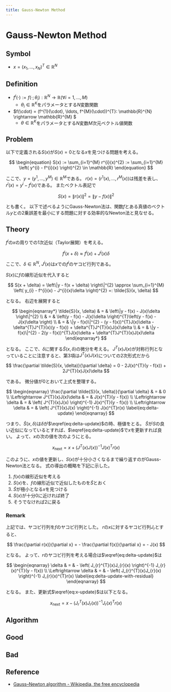 ```yaml
---
title: Gauss-Newton Method
---
```


# Gauss-Newton Method

## Symbol
* $x = (x_{1}, \ldots, x_{N})^{T} \in \mathbb{R}^{N}$

## Definition
* $f^{i}(\cdot) := f(\cdot; \theta_{i}): \mathbb{R}^{N} \rightarrow \mathbb{R} (\forall i = 1, \ldots, M)$
    * $\theta_{i} \in \mathbb{R}^{K}$をパラメータとする$N$変数関数
* $f(\cdot) = (f^{1}(\cdot), \ldots, f^{M}(\cdot))^{T}: \mathbb{R}^{N} \rightarrow \mathbb{R}^{M} $
    * $\theta \in \mathbb{R}^{K}$をパラメータとする$N$変数$M$次元ベクトル値関数

## Problem
以下で定義される$S(x)$が$S(x) = 0$となる$x$を見つける問題を考える。

$$
\begin{equation}
    S(x)
        := \sum_{i=1}^{M} r^{i}(x)^{2}
        := \sum_{i=1}^{M} \left( y^{i} - f^{i}(x) \right)^{2}  \in \mathbb{R}
\end{equation}
$$

ここで、$y = (y^{1}, \ldots, y^{M}) \in \mathbb{R}^{M}$である。
$r(x) = (r^{1}(x), \ldots, r^{M}(x))$は残差を表し、$r^{i}(x) = y^{i} - f^{i}(x)$である。
またベクトル表記で

$$
\begin{equation}
    S(x)
    = \left\| r(x) \right\|^{2}
    = \left\| y - f(x) \right\|^{2}
\end{equation}
$$

とも書く。
以下で述べるようにGauss-Newton法は、関数$f$とある真値のベクトル$y$との2乗誤差を最小にする問題に対する効率的なNewton法と見なせる。

## Theory

$f^{i}$の$x$の周りでの1次近似（Taylor展開）を考える。

$$
f^{i}(x + \delta) \approx  f^{i}(x) + J^{i}(x)\delta
$$

ここで、$\delta \in \mathbb{R}^{N}$, $J^{i}(x)$は$x$での$f^{i}$のヤコビ行列である。

$S(x)$に$f$の線形近似を代入すると

$$
    S(x + \delta)
    = \left\|y - f(x + \delta) \right\|^{2}
    \approx \sum_{i=1}^{M} \left( y_{i} - f^{i}(x) - J^{i}(x)\delta \right)^{2}
    =: \tilde{S}(x, \delta)
$$

となる。
右辺を展開すると

$$
\begin{eqnarray*}
    \tilde{S}(x, \delta)
    & = &
        \left\|y - f(x) - J(x)\delta \right\|^{2}
    \\
    & = &
        \left(y - f(x) - J(x)\delta \right)^{T}\left(y - f(x) - J(x)\delta \right)
    \\
    & = &
        \|y - f(x)\|^{2} - (y - f(x))^{T}J(x)\delta
        - \delta^{T}J^{T}(x)(y - f(x)) + \delta^{T}J^{T}(x)J(x)\delta
    \\
    & = &
        \|y - f(x)\|^{2} - 2(y - f(x))^{T}J(x)\delta + \delta^{T}J^{T}(x)J(x)\delta
\end{eqnarray*}
$$

となる。
ここで、$\delta$に関する$\tilde{S}(x, \delta)$の微分を考える。
$J^{T}(x)J(x)$が対称行列となっていることに注意すると、第3項は$J^{T}(x)J(x)$についての2次形式だから

$$
\frac{\partial \tilde{S}(x, \delta)}{\partial \delta}
    = 0 - 2J(x)^{T}(y - f(x)) + 2J^{T}(x)J(x)\delta
$$

である。
微分値が0とおいて上式を整理する。

$$
\begin{eqnarray}
    \frac{\partial \tilde{S}(x, \delta)}{\partial \delta} & = & 0 \\
    \Leftrightarrow J^{T}(x)J(x)\delta & = & J(x)^{T}(y - f(x)) \\
    \Leftrightarrow \delta & = & \left( J^{T}(x)J(x) \right)^{-1} J(x)^{T}(y - f(x)) \\
    \Leftrightarrow \delta & = & \left( J^{T}(x)J(x) \right)^{-1} J(x)^{T}r(x)
    \label{eq:delta-update}
\end{eqnarray}
$$

つまり、$\tilde{S}(x, \delta)$は$\delta$が$\eqref{eq:delta-update}$の時、極値をとる。
$\tilde{S}$が$S$の良い近似になっているとすれば、$\eqref{eq:delta-update}$で$x$を更新すれば良い。
よって、$x$の次の値を次のようにとる。

$$
\begin{equation}
    x_{\mathrm{next}} = x + \left( J^{T}(x)J(x) \right)^{-1} J(x)^{T}r(x)
    \label{eq:x-update}
\end{equation}
$$

このように、$x$の値を更新し、$S(x)$が十分小さくなるまで繰り返すのがGauss-Newton法となる。
式の導出の概略を下記に示した。

1. $f(x)$の線形近似を考える
2. $S(x)$を、$f$の線形近似で近似したものを$\tilde{S}$とおく
3. $\tilde{S}$が極小となる$x$を見つける
4. $S(x)$が十分0に近ければ終了
5. そうでなければ2に戻る

### Remark
上記では、ヤコビ行列を$f$のヤコビ行列とした。
$r$の$x$に対するヤコビ行列$J_{r}$とすると、

$$
\frac{\partial r(x)}{\partial x} 
    = - \frac{\partial f(x)}{\partial x} 
    = - J(x)
$$

となる。
よって、$r$のヤコビ行列を考える場合は$\eqref{eq:delta-update}$は

$$
\begin{eqnarray}
    \delta & = & - \left( J_{r}^{T}(x)J_{r}(x) \right)^{-1} J_{r}(x)^{T}(y - f(x)) \\
    \Leftrightarrow \delta & = & - \left( J_{r}^{T}(x)J_{r}(x) \right)^{-1} J_{r}(x)^{T}r(x)
    \label{eq:delta-update-with-residual}
\end{eqnarray}
$$

となる。
また、更新式$\eqref{eq:x-update}$は以下となる。

$$
\begin{equation}
    x_{\mathrm{next}} = x - \left( J_{r}^{T}(x)J_{r}(x) \right)^{-1} J_{r}(x)^{T}r(x)
    \label{eq:x-update-with-residual}
\end{equation}
$$

## Algorithm

## Good

## Bad

## Reference
* [Gauss–Newton algorithm - Wikipedia, the free encyclopedia](https://en.wikipedia.org/wiki/Gauss%E2%80%93Newton_algorithm)

